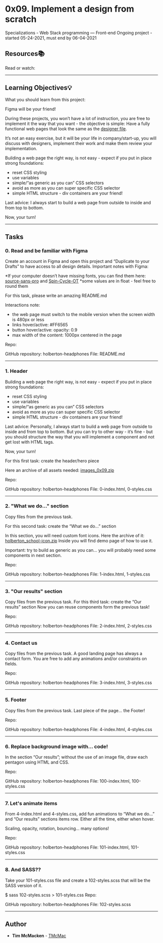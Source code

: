 # 0x09. Implement a design from scratch
Specializations - Web Stack programming ― Front-end
Ongoing project - started 05-24-2021, must end by 06-04-2021

## Resources:books:
Read or watch:

---
## Learning Objectives:bulb:
What you should learn from this project:

Figma will be your friend!

During these projects, you won’t have a lot of instruction, you are free to implement it the way that you want - the objective is simple: Have a fully functional web pages that look the same as the [designer file](https://intranet-projects-files.s3.amazonaws.com/holbertonschool-webstack/622/Archive.zip).

It’s not an easy exercise, but it will be your life in company/start-up, you will discuss with designers, implement their work and make them review your implementation.

Building a web page the right way, is not easy - expect if you put in place strong foundations:

* reset CSS styling
* use variables
* simple/“as generic as you can” CSS selectors
* avoid as more as you can super specific CSS selector
* simple HTML structure - div containers are your friend!

Last advice: I always start to build a web page from outside to inside and from top to bottom.

Now, your turn!

---
## Tasks

### 0. Read and be familiar with Figma
Create an account in Figma and open this project and “Duplicate to your Drafts” to have access to all design details.
Important notes with Figma:

*If your computer doesn’t have missing fonts, you can find them here: [source-sans-pro](https://intranet.hbtn.io/rltoken/wltHny-KZP3B8JFRvpmVjA) and [Spin-Cycle-OT](https://intranet.hbtn.io/rltoken/Qb96K4nTPQJO1paP_OBELw)
*some values are in float - feel free to round them

For this task, please write an amazing README.md

Interactions note:

* the web page must switch to the mobile version when the screen width is 480px or less
* links hover/active: #FF6565
* button hover/active: opacity: 0.9
* max width of the content: 1000px centered in the page

Repo:

GitHub repository: holberton-headphones
File: README.md

-------------
### 1. Header
Building a web page the right way, is not easy - expect if you put in place strong foundations:

* reset CSS styling
* use variables
* simple/“as generic as you can” CSS selectors
* avoid as more as you can super specific CSS selector
* simple HTML structure - div containers are your friend!

Last advice: Personally, I always start to build a web page from outside to inside and from top to bottom. But you can try to other way - it’s fine - but you should structure the way that you will implement a component and not get lost with HTML tags.

Now, your turn!

For this first task: create the header/hero piece

Here an archive of all assets needed: [images_0x09.zip](https://holbertonintranet.s3.amazonaws.com/uploads/misc/2020/3/d1597894d79386c83b9b.zip?X-Amz-Algorithm=AWS4-HMAC-SHA256&X-Amz-Credential=AKIARDDGGGOUWMNL5ANN%2F20210526%2Fus-east-1%2Fs3%2Faws4_request&X-Amz-Date=20210526T155807Z&X-Amz-Expires=345600&X-Amz-SignedHeaders=host&X-Amz-Signature=5ac6dfb6ff775e22bf3e61afedc63b09d05568e1f1d7964974eaf4fc851c6af6)

Repo:

GitHub repository: holberton-headphones
File: 0-index.html, 0-styles.css

--------------
### 2. "What we do..." section
Copy files from the previous task.

For this second task: create the “What we do…” section

In this section, you will need custom font icons. Here the archive of it: [holberton_school-icon.zip](https://holbertonintranet.s3.amazonaws.com/uploads/misc/2020/3/7159d988278de54d859d.zip?X-Amz-Algorithm=AWS4-HMAC-SHA256&X-Amz-Credential=AKIARDDGGGOUWMNL5ANN%2F20210526%2Fus-east-1%2Fs3%2Faws4_request&X-Amz-Date=20210526T155807Z&X-Amz-Expires=345600&X-Amz-SignedHeaders=host&X-Amz-Signature=88d3fc0ef7ae39f96dc2f178fc42026ad0841ce1ac96ae976fc7aa0539c7b5e6) Inside you will find demo page of how to use it.

Important: try to build as generic as you can… you will probably need some components in next section.

Repo:

GitHub repository: holberton-headphones
File: 1-index.html, 1-styles.css

------------
### 3. "Our results" section

Copy files from the previous task.
For this third task: create the “Our results” section
Now you can reuse components form the previous task!

Repo:

GitHub repository: holberton-headphones
File: 2-index.html, 2-styles.css

------------
### 4. Contact us

Copy files from the previous task.
A good landing page has always a contact form.
You are free to add any animations and/or constraints on fields.

Repo:

GitHub repository: holberton-headphones
File: 3-index.html, 3-styles.css

------------
### 5. Footer

Copy files from the previous task.
Last piece of the page… the Footer!

Repo:

GitHub repository: holberton-headphones
File: 4-index.html, 4-styles.css

------------
### 6. Replace background image with... code!

In the section “Our results”; without the use of an image file, draw each pentagon using HTML and CSS.

Repo:

GitHub repository: holberton-headphones
File: 100-index.html, 100-styles.css

------------
### 7. Let's animate items

From 4-index.html and 4-styles.css, add fun animations to “What we do…” and “Our results” sections items row. Either all the time, either when hover.

Scaling, opacity, rotation, bouncing… many options!

Repo:

GitHub repository: holberton-headphones
File: 101-index.html, 101-styles.css

------------
### 8. And SASS??

Take your 101-styles.css file and create a 102-styles.scss that will be the SASS version of it.

$ sass 102-styles.scss > 101-styles.css
Repo:

GitHub repository: holberton-headphones
File: 102-styles.scss

------------

## Author
* **Tim McMacken** - [TMcMac](https://github.com/TMcMac)
